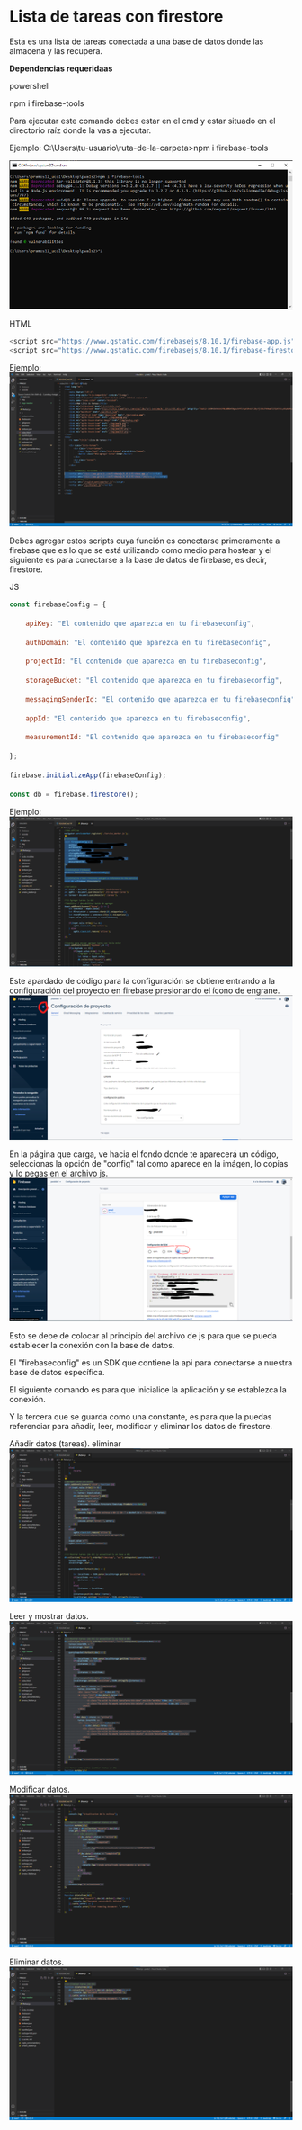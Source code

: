 # Lista de tareas con firestore

Esta es una lista de tareas conectada a una base de datos donde las almacena y las recupera.

**Dependencias requeridaas**

powershell

npm i firebase-tools

Para ejecutar este comando debes estar en el cmd y estar situado en el directorio raíz donde la vas a ejecutar.

Ejemplo:
C:\Users\tu-usuario\ruta-de-la-carpeta>npm i firebase-tools

![Image text](./imgs-readme/firebasecmd.PNG)



HTML
``` javascript
<script src="https://www.gstatic.com/firebasejs/8.10.1/firebase-app.js"></script>
<script src="https://www.gstatic.com/firebasejs/8.10.1/firebase-firestore.js"></script>
```

Ejemplo:
![Image text](./imgs-readme/firebasesrc.PNG)

Debes agregar estos scripts cuya función es conectarse primeramente a firebase que es lo que se está utilizando como 
medio para hostear y el siguiente es para conectarse a la base de datos de firebase, es decir, firestore.

JS
``` javascript
const firebaseConfig = {

    apiKey: "El contenido que aparezca en tu firebaseconfig",

    authDomain: "El contenido que aparezca en tu firebaseconfig",

    projectId: "El contenido que aparezca en tu firebaseconfig",

    storageBucket: "El contenido que aparezca en tu firebaseconfig",

    messagingSenderId: "El contenido que aparezca en tu firebaseconfig",

    appId: "El contenido que aparezca en tu firebaseconfig",

    measurementId: "El contenido que aparezca en tu firebaseconfig"

};

firebase.initializeApp(firebaseConfig);

const db = firebase.firestore();
```

Ejemplo:
![Image text](./imgs-readme/firestorecnc.PNG)

Este apardado de código para la configuración se obtiene entrando a la configuración del proyecto en firebase presionando el ícono de engrane.
![Image text](./imgs-readme/confproy.PNG)

En la página que carga, ve hacia el fondo donde te aparecerá un código, seleccionas la opción de "config" tal como aparece en la imágen, lo copias y lo pegas en el archivo js.
![Image text](./imgs-readme/config.PNG)

Esto se debe de colocar al principio del archivo de js para que se pueda establecer la conexión con la base de datos.

El "firebaseconfig" es un SDK que contiene la api para conectarse a nuestra base de datos específica.

El siguiente comando es para que inicialice la aplicación y se establezca la conexión.

Y la tercera que se guarda como una constante, es para que la puedas referenciar para añadir, leer, modificar y eliminar los datos
de firestore.

Añadir datos (tareas).
eliminar![Image text](./imgs-readme/agtarea.PNG)

Leer y mostrar datos.
![Image text](./imgs-readme/mosttareas.PNG)

Modificar datos.
![Image text](./imgs-readme/modstatus.PNG)

Eliminar datos.
![Image text](./imgs-readme/elimtareas.PNG)